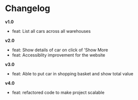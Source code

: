 # Changelog

**v1.0**
- feat: List all cars across all warehouses

**v2.0**
- feat: Show details of car on click of 'Show More
- feat: Accessiblity improvement for the website

**v3.0**
- feat: Able to put car in shopping basket and show total value


**v4.0**
- feat: refactored code to make project scalable